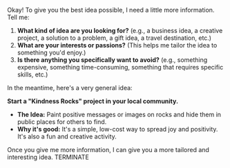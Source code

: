 Okay! To give you the best idea possible, I need a little more information. Tell me:

1.  **What kind of idea are you looking for?** (e.g., a business idea, a creative project, a solution to a problem, a gift idea, a travel destination, etc.)
2.  **What are your interests or passions?** (This helps me tailor the idea to something you'd enjoy.)
3.  **Is there anything you specifically want to avoid?** (e.g., something expensive, something time-consuming, something that requires specific skills, etc.)

In the meantime, here's a very general idea:

**Start a "Kindness Rocks" project in your local community.**

*   **The Idea:** Paint positive messages or images on rocks and hide them in public places for others to find.
*   **Why it's good:** It's a simple, low-cost way to spread joy and positivity. It's also a fun and creative activity.

Once you give me more information, I can give you a more tailored and interesting idea.
TERMINATE
